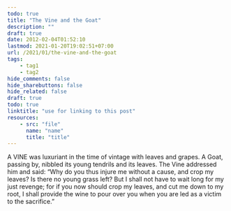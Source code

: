 ```yaml
---
todo: true
title: "The Vine and the Goat"
description: ""
draft: true
date: 2012-02-04T01:52:10
lastmod: 2021-01-20T19:02:51+07:00
url: /2021/01/the-vine-and-the-goat
tags:
    - tag1
    - tag2
hide_comments: false
hide_sharebuttons: false
hide_related: false
draft: true
todo: true
linktitle: "use for linking to this post"
resources:
    - src: "file"
      name: "name"
      title: "title"
---
```


A VINE was luxuriant in the time of vintage with leaves and grapes. A Goat, passing by, nibbled its young tendrils and its leaves. The Vine addressed him and said: “Why do you thus injure me without a cause, and crop my leaves? Is there no young grass left? But I shall not have to wait long for my just revenge; for if you now should crop my leaves, and cut me down to my root, I shall provide the wine to pour over you when you are led as a victim to the sacrifice.”
